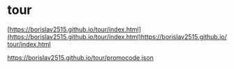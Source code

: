 # tour
[https://borislav2515.github.io/tour/index.html](https://borislav2515.github.io/tour/index.html)https://borislav2515.github.io/tour/index.html

https://borislav2515.github.io/tour/promocode.json
